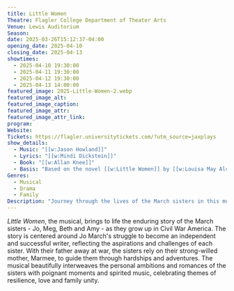 ```yaml
---
title: Little Women
Theatre: Flagler College Department of Theater Arts
Venue: Lewis Auditorium
Season: 
date: 2025-03-26T15:12:37-04:00
opening_date: 2025-04-10
closing_date: 2025-04-13
showtimes:
  - 2025-04-10 19:30:00
  - 2025-04-11 19:30:00
  - 2025-04-12 19:30:00
  - 2025-04-13 14:00:00
featured_image: 2025-Little-Women-2.webp
featured_image_alt: 
featured_image_caption: 
featured_image_attr: 
featured_image_attr_link: 
program:
Website: 
Tickets: https://flagler.universitytickets.com/?utm_source=jaxplays
show_details: 
  - Music: "[[w:Jason Howland]]"
  - Lyrics: "[[w:Mindi Dickstein]]"
  - Book: "[[w:Allan Knee]]"
  - Basis: "Based on the novel [[w:Little Women]] by [[w:Louisa May Alcott]]"
Genres:
  - Musical
  - Drama
  - Family
Description: "Journey through the lives of the March sisters in this musical adaptation of Louisa May Alcott’s 'Little Women,' which captures the joy and pain of growing up."
---
```

*Little Women*, the musical, brings to life the enduring story of the March sisters - Jo, Meg, Beth and Amy - as they grow up in Civil War America. The story is centered around Jo March's struggle to become an independent and successful writer, reflecting the aspirations and challenges of each sister. With their father away at war, the sisters rely on their strong-willed mother, Marmee, to guide them through hardships and adventures. The musical beautifully interweaves the personal ambitions and romances of the sisters with poignant moments and spirited music, celebrating themes of resilience, love and family unity.